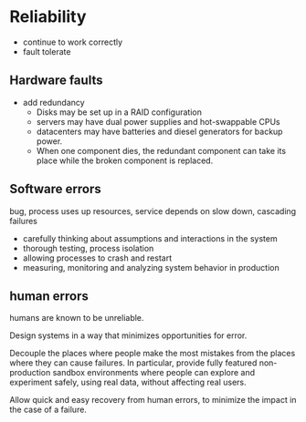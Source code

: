 
# Reliability

- continue to work correctly
- fault tolerate


## Hardware faults

- add redundancy
  - Disks may be set up in a RAID configuration
  - servers may have dual power supplies and hot-swappable CPUs
  - datacenters may have batteries and diesel generators for backup power.
  - When one component dies, the redundant component can take its place while the broken component is replaced.

## Software errors

bug, process uses up resources, service depends on slow down, cascading failures

- carefully thinking about assumptions and interactions in the system
- thorough testing, process isolation
- allowing processes to crash and restart
- measuring, monitoring and analyzing system behavior in production


## human errors

humans are known to be unreliable.

Design systems in a way that minimizes opportunities for error.

Decouple the places where people make the most mistakes from the places where they can cause failures. In particular, provide fully featured non-production sandbox environments where people can explore and experiment safely, using real data, without affecting real users.

Allow quick and easy recovery from human errors, to minimize the impact in the case of a failure.